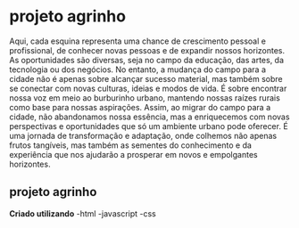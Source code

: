  # projeto agrinho #
 Aqui, cada esquina representa uma chance de crescimento pessoal e profissional, de conhecer novas pessoas e de expandir nossos horizontes. As oportunidades são diversas, seja no campo da educação, das artes, da tecnologia ou dos negócios. No entanto, a mudança do campo para a cidade não é apenas sobre alcançar sucesso material, mas também sobre se conectar com novas culturas, ideias e modos de vida. É sobre encontrar nossa voz em meio ao burburinho urbano, mantendo nossas raízes rurais como base para nossas aspirações. Assim, ao migrar do campo para a cidade, não abandonamos nossa essência, mas a enriquecemos com novas perspectivas e oportunidades que só um ambiente urbano pode oferecer. É uma jornada de transformação e adaptação, onde colhemos não apenas frutos tangíveis, mas também as sementes do conhecimento e da experiência que nos ajudarão a prosperar em novos e empolgantes horizontes.
  ## projeto agrinho ##

  **Criado utilizando**
  -html
  -javascript
  -css